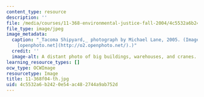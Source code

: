 ```yaml
---
content_type: resource
description: ''
file: /media/courses/11-368-environmental-justice-fall-2004/4c5532a6b2420e54ac482744a9ab752d_11-368f04-th.jpg
file_type: image/jpeg
image_metadata:
  caption: "_Tacoma Shipyard,_ photograph by Michael Lane, 2005. (Image courtesy of\_\
    [openphoto.net](http://o2.openphoto.net/).)"
  credit: ''
  image-alt: A distant photo of big buildings, warehouses, and cranes.
learning_resource_types: []
ocw_type: OCWImage
resourcetype: Image
title: 11-368f04-th.jpg
uid: 4c5532a6-b242-0e54-ac48-2744a9ab752d
---
```

